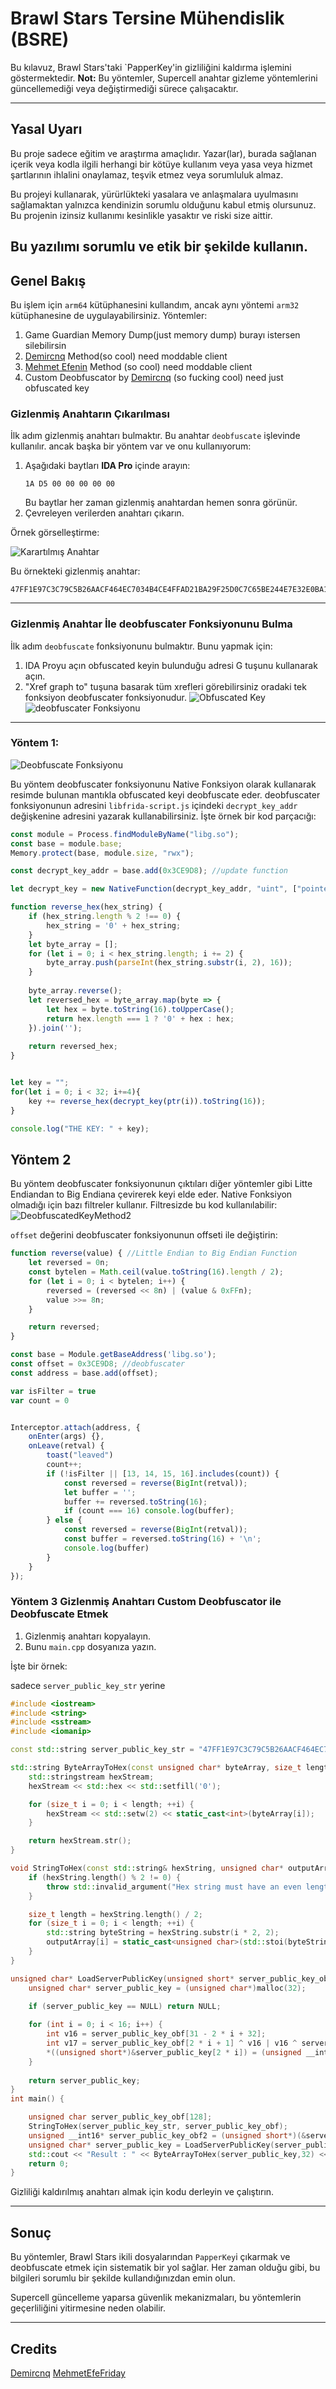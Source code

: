 # Brawl Stars Tersine Mühendislik (BSRE)

Bu kılavuz, Brawl Stars'taki `PapperKey'in gizliliğini kaldırma işlemini göstermektedir.
**Not:** Bu yöntemler, Supercell anahtar gizleme yöntemlerini güncellemediği veya değiştirmediği sürece çalışacaktır.

---

## Yasal Uyarı

Bu proje sadece eğitim ve araştırma amaçlıdır. Yazar(lar), burada sağlanan içerik veya kodla ilgili herhangi bir kötüye kullanım veya yasa veya hizmet şartlarının ihlalini onaylamaz, teşvik etmez veya sorumluluk almaz.

Bu projeyi kullanarak, yürürlükteki yasalara ve anlaşmalara uyulmasını sağlamaktan yalnızca kendinizin sorumlu olduğunu kabul etmiş olursunuz. Bu projenin izinsiz kullanımı kesinlikle yasaktır ve riski size aittir.

Bu yazılımı sorumlu ve etik bir şekilde kullanın.
---


## Genel Bakış
Bu işlem için `arm64` kütüphanesini kullandım, ancak aynı yöntemi `arm32` kütüphanesine de uygulayabilirsiniz.
Yöntemler:
1. Game Guardian Memory Dump(just memory dump) burayı istersen silebilirsin
2. [Demircnq](https://github.com/DemirCnq) Method(so cool) need moddable client
3. [Mehmet Efenin](https://github.com/MehmetEfeFriday) Method (so cool) need moddable client
4. Custom Deobfuscator by [Demircnq](https://github.com/DemirCnq) (so fucking cool) need just obfuscated key

### Gizlenmiş Anahtarın Çıkarılması
İlk adım gizlenmiş anahtarı bulmaktır. Bu anahtar `deobfuscate` işlevinde kullanılır. ancak başka bir yöntem var ve onu kullanıyorum:

1. Aşağıdaki baytları **IDA Pro** içinde arayın:
   ```
   1A D5 00 00 00 00 00
   ```
   Bu baytlar her zaman gizlenmiş anahtardan hemen sonra görünür.
2. Çevreleyen verilerden anahtarı çıkarın.

Örnek görselleştirme:

![Karartılmış Anahtar](obfuscated-key-for-v59.PNG)

Bu örnekteki gizlenmiş anahtar: 
```
47FF1E97C3C79C5B26AACF464EC7034B4CE4FFAD21BA29F25D0C7C65BE244E7E32E0BA1D6C65F0679C9C48E155BA02D577FED286D314E70206770663DE9773ACDCE07397161506779753E7141054D2FE67C002BA40EC489CAF52F06555A7BAE013FD4E240AA67C0CFBAF29BA1DE8FFE4885703C74EB4CFAABA349CC73AFA1EFF
```

---
### Gizlenmiş Anahtar İle deobfuscater Fonksiyonunu Bulma
İlk adım `deobfuscate` fonksiyonunu bulmaktır. Bunu yapmak için:
1. IDA Proyu açın obfuscated keyin bulunduğu adresi G tuşunu kullanarak açın.
2. "Xref graph to" tuşuna basarak tüm xrefleri görebilirsiniz oradaki tek fonksiyon deobfuscater fonksiyonudur.
![Obfuscated Key](obfkeyxref.PNG)
![deobfuscater Fonksiyonu](deobfuscaterfunc.png)

---
### Yöntem 1:
![Deobfuscate Fonksiyonu](arm64-v59.PNG)

Bu yöntem deobfuscater fonksiyonunu Native Fonksiyon olarak kullanarak resimde bulunan mantıkla obfuscated keyi deobfuscate eder.
deobfuscater fonksiyonunun adresini `libfrida-script.js` içindeki `decrypt_key_addr` değişkenine adresini yazarak kullanabilirsiniz. İşte örnek bir kod parçacığı:

```javascript
const module = Process.findModuleByName("libg.so");
const base = module.base;
Memory.protect(base, module.size, "rwx");

const decrypt_key_addr = base.add(0x3CE9D8); //update function

let decrypt_key = new NativeFunction(decrypt_key_addr, "uint", ["pointer"]);

function reverse_hex(hex_string) {
    if (hex_string.length % 2 !== 0) {
        hex_string = '0' + hex_string;
    }
    let byte_array = [];
    for (let i = 0; i < hex_string.length; i += 2) {
        byte_array.push(parseInt(hex_string.substr(i, 2), 16));
    }
    
    byte_array.reverse();
    let reversed_hex = byte_array.map(byte => {
        let hex = byte.toString(16).toUpperCase();
        return hex.length === 1 ? '0' + hex : hex;
    }).join('');
    
    return reversed_hex;
}


let key = "";
for(let i = 0; i < 32; i+=4){
    key += reverse_hex(decrypt_key(ptr(i)).toString(16));
}

console.log("THE KEY: " + key);

```

## Yöntem 2
Bu yöntem deobfuscater fonksiyonunun çıktıları diğer yöntemler gibi Litte Endiandan to Big Endiana çevirerek keyi elde eder.
Native Fonksiyon olmadığı için bazı filtreler kullanır.
Filtresizde bu kod kullanılabilir:
![DeobfuscatedKeyMethod2](deobfuscatedkeymethod2.png)

`offset` değerini deobfuscater fonksiyonunun offseti ile değiştirin:
```javascript
function reverse(value) { //Little Endian to Big Endian Function
    let reversed = 0n;
    const bytelen = Math.ceil(value.toString(16).length / 2);
    for (let i = 0; i < bytelen; i++) {
        reversed = (reversed << 8n) | (value & 0xFFn);
        value >>= 8n;
    }

    return reversed;
}

const base = Module.getBaseAddress('libg.so');
const offset = 0x3CE9D8; //deobfuscater
const address = base.add(offset);

var isFilter = true
var count = 0


Interceptor.attach(address, {
    onEnter(args) {},
    onLeave(retval) {
        toast("leaved")
        count++;
        if (!isFilter || [13, 14, 15, 16].includes(count)) {
            const reversed = reverse(BigInt(retval));
            let buffer = '';
            buffer += reversed.toString(16);
            if (count === 16) console.log(buffer);
        } else {
            const reversed = reverse(BigInt(retval));
            const buffer = reversed.toString(16) + '\n';
            console.log(buffer)
        }
    }
});
```
### Yöntem 3 Gizlenmiş Anahtarı Custom Deobfuscator ile Deobfuscate Etmek
1. Gizlenmiş anahtarı kopyalayın.
2. Bunu `main.cpp` dosyanıza yazın.

İşte bir örnek:

sadece `server_public_key_str` yerine
```cpp
#include <iostream>
#include <string>
#include <sstream>
#include <iomanip>

const std::string server_public_key_str = "47FF1E97C3C79C5B26AACF464EC7034B4CE4FFAD21BA29F25D0C7C65BE244E7E32E0BA1D6C65F0679C9C48E155BA02D577FED286D314E70206770663DE9773ACDCE07397161506779753E7141054D2FE67C002BA40EC489CAF52F06555A7BAE013FD4E240AA67C0CFBAF29BA1DE8FFE4885703C74EB4CFAABA349CC73AFA1EFF";

std::string ByteArrayToHex(const unsigned char* byteArray, size_t length) {
	std::stringstream hexStream;
	hexStream << std::hex << std::setfill('0');

	for (size_t i = 0; i < length; ++i) {
		hexStream << std::setw(2) << static_cast<int>(byteArray[i]);
	}

	return hexStream.str();
}

void StringToHex(const std::string& hexString, unsigned char* outputArray) {
	if (hexString.length() % 2 != 0) {
		throw std::invalid_argument("Hex string must have an even length.");
	}

	size_t length = hexString.length() / 2;
	for (size_t i = 0; i < length; ++i) {
		std::string byteString = hexString.substr(i * 2, 2);
		outputArray[i] = static_cast<unsigned char>(std::stoi(byteString, nullptr, 16));
	}
}

unsigned char* LoadServerPublicKey(unsigned short* server_public_key_obf) {
	unsigned char* server_public_key = (unsigned char*)malloc(32);
	
	if (server_public_key == NULL) return NULL;

	for (int i = 0; i < 16; i++) {
		int v16 = server_public_key_obf[31 - 2 * i + 32];
		int v17 = server_public_key_obf[2 * i + 1] ^ v16 | v16 ^ server_public_key_obf[2 * i];
		*((unsigned short*)&server_public_key[2 * i]) = (unsigned __int16)(((v17 << (11 - (i & 7))) | ((unsigned __int16)v17 >> (((i & 7) - 11) & 0xF))) ^ server_public_key_obf[31 - i + 32]);
	}
	
	return server_public_key;
}
int main() {

	unsigned char server_public_key_obf[128];
	StringToHex(server_public_key_str, server_public_key_obf);
	unsigned __int16* server_public_key_obf2 = (unsigned short*)(&server_public_key_obf[0]);
	unsigned char* server_public_key = LoadServerPublicKey(server_public_key_obf2);
	std::cout << "Result : " << ByteArrayToHex(server_public_key,32) << std::endl;
	return 0;
}

```

Gizliliği kaldırılmış anahtarı almak için kodu derleyin ve çalıştırın.

---

## Sonuç
Bu yöntemler, Brawl Stars ikili dosyalarından `PapperKey`i çıkarmak ve deobfuscate etmek için sistematik bir yol sağlar. Her zaman olduğu gibi, bu bilgileri sorumlu bir şekilde kullandığınızdan emin olun.

Supercell güncelleme yaparsa
güvenlik mekanizmaları, bu yöntemlerin geçerliliğini yitirmesine neden olabilir.

---

## Credits 
[Demircnq](https://github.com/DemirCnq)
[MehmetEfeFriday](https://github.com/MehmetEfeFriday)
